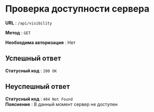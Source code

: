 # Проверка доступности сервера
**URL** : `/api/visibility`  
  
**Метод** : `GET`  
  
**Необходима авторизация** : Нет  

## Успешный ответ
**Статусный код** : `200 OK`

## Неуспешный ответ
**Статусный код** : `404 Not Found`  
**Пояснение** : В данный момент сервер не доступен
